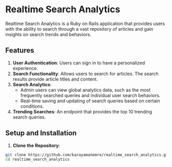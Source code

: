 # Realtime Search Analytics

Realtime Search Analytics is a Ruby on Rails application that provides users with the ability to search through a vast repository of articles and gain insights on search trends and behaviors.

## Features

1. **User Authentication**: Users can sign in to have a personalized experience.
2. **Search Functionality**: Allows users to search for articles. The search results provide article titles and content.
3. **Search Analytics**:
   - Admin users can view global analytics data, such as the most frequently searched queries and individual user search behaviors.
   - Real-time saving and updating of search queries based on certain conditions.
4. **Trending Searches**: An endpoint that provides the top 10 trending search queries.

## Setup and Installation

1. **Clone the Repository**:

```bash
git clone https://github.com/karayamanemre/realtime_search_analytics.git
cd realtime_search_analytics
```
